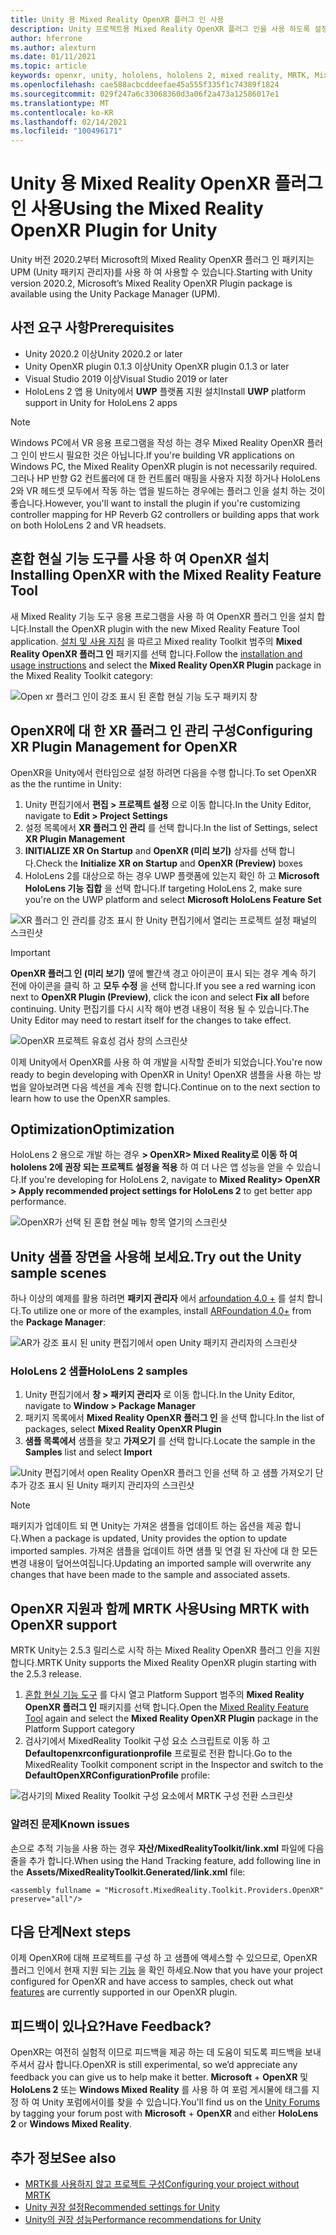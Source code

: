 ```yaml
---
title: Unity 용 Mixed Reality OpenXR 플러그 인 사용
description: Unity 프로젝트용 Mixed Reality OpenXR 플러그 인을 사용 하도록 설정 하는 방법에 대해 알아봅니다.
author: hferrone
ms.author: alexturn
ms.date: 01/11/2021
ms.topic: article
keywords: openxr, unity, hololens, hololens 2, mixed reality, MRTK, Mixed Reality Toolkit, 보강 현실, 가상 현실, 혼합 현실 헤드셋, 학습, 자습서, 시작
ms.openlocfilehash: cae588acbcddeefae45a555f335f1c74389f1824
ms.sourcegitcommit: 029f247a6c33068360d3a06f2a473a12586017e1
ms.translationtype: MT
ms.contentlocale: ko-KR
ms.lasthandoff: 02/14/2021
ms.locfileid: "100496171"
---
```

# <a name="using-the-mixed-reality-openxr-plugin-for-unity"></a><span data-ttu-id="619c5-104">Unity 용 Mixed Reality OpenXR 플러그 인 사용</span><span class="sxs-lookup"><span data-stu-id="619c5-104">Using the Mixed Reality OpenXR Plugin for Unity</span></span>

<span data-ttu-id="619c5-105">Unity 버전 2020.2부터 Microsoft의 Mixed Reality OpenXR 플러그 인 패키지는 UPM (Unity 패키지 관리자)를 사용 하 여 사용할 수 있습니다.</span><span class="sxs-lookup"><span data-stu-id="619c5-105">Starting with Unity version 2020.2, Microsoft’s Mixed Reality OpenXR Plugin package is available using the Unity Package Manager (UPM).</span></span>

## <a name="prerequisites"></a><span data-ttu-id="619c5-106">사전 요구 사항</span><span class="sxs-lookup"><span data-stu-id="619c5-106">Prerequisites</span></span>

* <span data-ttu-id="619c5-107">Unity 2020.2 이상</span><span class="sxs-lookup"><span data-stu-id="619c5-107">Unity 2020.2 or later</span></span>
* <span data-ttu-id="619c5-108">Unity OpenXR plugin 0.1.3 이상</span><span class="sxs-lookup"><span data-stu-id="619c5-108">Unity OpenXR plugin 0.1.3 or later</span></span>
* <span data-ttu-id="619c5-109">Visual Studio 2019 이상</span><span class="sxs-lookup"><span data-stu-id="619c5-109">Visual Studio 2019 or later</span></span>
* <span data-ttu-id="619c5-110">HoloLens 2 앱 용 Unity에서 **UWP** 플랫폼 지원 설치</span><span class="sxs-lookup"><span data-stu-id="619c5-110">Install **UWP** platform support in Unity for HoloLens 2 apps</span></span>

> [!NOTE]
> <span data-ttu-id="619c5-111">Windows PC에서 VR 응용 프로그램을 작성 하는 경우 Mixed Reality OpenXR 플러그 인이 반드시 필요한 것은 아닙니다.</span><span class="sxs-lookup"><span data-stu-id="619c5-111">If you're building VR applications on Windows PC, the Mixed Reality OpenXR plugin is not necessarily required.</span></span> <span data-ttu-id="619c5-112">그러나 HP 반향 G2 컨트롤러에 대 한 컨트롤러 매핑을 사용자 지정 하거나 HoloLens 2와 VR 헤드셋 모두에서 작동 하는 앱을 빌드하는 경우에는 플러그 인을 설치 하는 것이 좋습니다.</span><span class="sxs-lookup"><span data-stu-id="619c5-112">However, you'll want to install the plugin if you're customizing controller mapping for HP Reverb G2 controllers or building apps that work on both HoloLens 2 and VR headsets.</span></span>

## <a name="installing-openxr-with-the-mixed-reality-feature-tool"></a><span data-ttu-id="619c5-113">혼합 현실 기능 도구를 사용 하 여 OpenXR 설치</span><span class="sxs-lookup"><span data-stu-id="619c5-113">Installing OpenXR with the Mixed Reality Feature Tool</span></span>

<span data-ttu-id="619c5-114">새 Mixed Reality 기능 도구 응용 프로그램을 사용 하 여 OpenXR 플러그 인을 설치 합니다.</span><span class="sxs-lookup"><span data-stu-id="619c5-114">Install the OpenXR plugin with the new Mixed Reality Feature Tool application.</span></span> <span data-ttu-id="619c5-115">[설치 및 사용 지침](welcome-to-mr-feature-tool.md) 을 따르고 Mixed reality Toolkit 범주의 **Mixed Reality OpenXR 플러그 인** 패키지를 선택 합니다.</span><span class="sxs-lookup"><span data-stu-id="619c5-115">Follow the [installation and usage instructions](welcome-to-mr-feature-tool.md) and select the **Mixed Reality OpenXR Plugin** package in the Mixed Reality Toolkit category:</span></span>

![Open xr 플러그 인이 강조 표시 된 혼합 현실 기능 도구 패키지 창](images/feature-tool-openxr.png)

## <a name="configuring-xr-plugin-management-for-openxr"></a><span data-ttu-id="619c5-117">OpenXR에 대 한 XR 플러그 인 관리 구성</span><span class="sxs-lookup"><span data-stu-id="619c5-117">Configuring XR Plugin Management for OpenXR</span></span>

<span data-ttu-id="619c5-118">OpenXR을 Unity에서 런타임으로 설정 하려면 다음을 수행 합니다.</span><span class="sxs-lookup"><span data-stu-id="619c5-118">To set OpenXR as the the runtime in Unity:</span></span>

1. <span data-ttu-id="619c5-119">Unity 편집기에서 **편집 > 프로젝트 설정** 으로 이동 합니다.</span><span class="sxs-lookup"><span data-stu-id="619c5-119">In the Unity Editor, navigate to **Edit > Project Settings**</span></span>
2. <span data-ttu-id="619c5-120">설정 목록에서 **XR 플러그 인 관리** 를 선택 합니다.</span><span class="sxs-lookup"><span data-stu-id="619c5-120">In the list of Settings, select **XR Plugin Management**</span></span>
3. <span data-ttu-id="619c5-121">**INITIALIZE XR On Startup** and **OpenXR (미리 보기)** 상자를 선택 합니다.</span><span class="sxs-lookup"><span data-stu-id="619c5-121">Check the **Initialize XR on Startup** and **OpenXR (Preview)** boxes</span></span>
4. <span data-ttu-id="619c5-122">HoloLens 2를 대상으로 하는 경우 UWP 플랫폼에 있는지 확인 하 고 **Microsoft HoloLens 기능 집합** 을 선택 합니다.</span><span class="sxs-lookup"><span data-stu-id="619c5-122">If targeting HoloLens 2, make sure you're on the UWP platform and select **Microsoft HoloLens Feature Set**</span></span>

![XR 플러그 인 관리를 강조 표시 한 Unity 편집기에서 열리는 프로젝트 설정 패널의 스크린샷](images/openxr-img-05.png)

> [!IMPORTANT]
> <span data-ttu-id="619c5-124">**OpenXR 플러그 인 (미리 보기)** 옆에 빨간색 경고 아이콘이 표시 되는 경우 계속 하기 전에 아이콘을 클릭 하 고 **모두 수정** 을 선택 합니다.</span><span class="sxs-lookup"><span data-stu-id="619c5-124">If you see a red warning icon next to **OpenXR Plugin (Preview)**, click the icon and select **Fix all** before continuing.</span></span> <span data-ttu-id="619c5-125">Unity 편집기를 다시 시작 해야 변경 내용이 적용 될 수 있습니다.</span><span class="sxs-lookup"><span data-stu-id="619c5-125">The Unity Editor may need to restart itself for the changes to take effect.</span></span>

![OpenXR 프로젝트 유효성 검사 창의 스크린샷](images/openxr-img-06.png)

<span data-ttu-id="619c5-127">이제 Unity에서 OpenXR를 사용 하 여 개발을 시작할 준비가 되었습니다.</span><span class="sxs-lookup"><span data-stu-id="619c5-127">You're now ready to begin developing with OpenXR in Unity!</span></span>  <span data-ttu-id="619c5-128">OpenXR 샘플을 사용 하는 방법을 알아보려면 다음 섹션을 계속 진행 합니다.</span><span class="sxs-lookup"><span data-stu-id="619c5-128">Continue on to the next section to learn how to use the OpenXR samples.</span></span>

## <a name="optimization"></a><span data-ttu-id="619c5-129">Optimization</span><span class="sxs-lookup"><span data-stu-id="619c5-129">Optimization</span></span>

<span data-ttu-id="619c5-130">HoloLens 2 용으로 개발 하는 경우 **> OpenXR> Mixed Reality로 이동 하 여 hololens 2에 권장 되는 프로젝트 설정을 적용** 하 여 더 나은 앱 성능을 얻을 수 있습니다.</span><span class="sxs-lookup"><span data-stu-id="619c5-130">If you're developing for HoloLens 2, navigate to **Mixed Reality> OpenXR > Apply recommended project settings for HoloLens 2** to get better app performance.</span></span>

![OpenXR가 선택 된 혼합 현실 메뉴 항목 열기의 스크린샷](images/openxr-img-08.png)

## <a name="try-out-the-unity-sample-scenes"></a><span data-ttu-id="619c5-132">Unity 샘플 장면을 사용해 보세요.</span><span class="sxs-lookup"><span data-stu-id="619c5-132">Try out the Unity sample scenes</span></span>

<span data-ttu-id="619c5-133">하나 이상의 예제를 활용 하려면 **패키지 관리자** 에서 [arfoundation 4.0 +](https://docs.unity3d.com/Packages/com.unity.xr.arfoundation@4.1/manual/index.html#installing-ar-foundation) 를 설치 합니다.</span><span class="sxs-lookup"><span data-stu-id="619c5-133">To utilize one or more of the examples, install [ARFoundation 4.0+](https://docs.unity3d.com/Packages/com.unity.xr.arfoundation@4.1/manual/index.html#installing-ar-foundation) from the **Package Manager**:</span></span>

![AR가 강조 표시 된 unity 편집기에서 open Unity 패키지 관리자의 스크린샷](images/openxr-img-09.png)

### <a name="hololens-2-samples"></a><span data-ttu-id="619c5-135">HoloLens 2 샘플</span><span class="sxs-lookup"><span data-stu-id="619c5-135">HoloLens 2 samples</span></span>

1. <span data-ttu-id="619c5-136">Unity 편집기에서 **창 > 패키지 관리자** 로 이동 합니다.</span><span class="sxs-lookup"><span data-stu-id="619c5-136">In the Unity Editor, navigate to **Window > Package Manager**</span></span>
2. <span data-ttu-id="619c5-137">패키지 목록에서 **Mixed Reality OpenXR 플러그 인** 을 선택 합니다.</span><span class="sxs-lookup"><span data-stu-id="619c5-137">In the list of packages, select **Mixed Reality OpenXR Plugin**</span></span>
3. <span data-ttu-id="619c5-138">**샘플 목록에서** 샘플을 찾고 **가져오기** 를 선택 합니다.</span><span class="sxs-lookup"><span data-stu-id="619c5-138">Locate the sample in the **Samples** list and select **Import**</span></span>

![Unity 편집기에서 open Reality OpenXR 플러그 인을 선택 하 고 샘플 가져오기 단추가 강조 표시 된 Unity 패키지 관리자의 스크린샷](images/openxr-img-03.png)

<!-- ### For all other OpenXR samples

1. In the Unity Editor, navigate to **Window > Package Manager**
2. In the list of packages, select **OpenXR Plugin**
3. Locate the sample in the **Samples** list and select **Import**

![Screenshot of Unity Package Manager open in Unity editor with OpenXR Plugin selected and samples import button highlighted](images/openxr-img-10.png) -->

> [!NOTE]
> <span data-ttu-id="619c5-140">패키지가 업데이트 되 면 Unity는 가져온 샘플을 업데이트 하는 옵션을 제공 합니다.</span><span class="sxs-lookup"><span data-stu-id="619c5-140">When a package is updated, Unity provides the option to update imported samples.</span></span>  <span data-ttu-id="619c5-141">가져온 샘플을 업데이트 하면 샘플 및 연결 된 자산에 대 한 모든 변경 내용이 덮어쓰여집니다.</span><span class="sxs-lookup"><span data-stu-id="619c5-141">Updating an imported sample will overwrite any changes that have been made to the sample and associated assets.</span></span>

## <a name="using-mrtk-with-openxr-support"></a><span data-ttu-id="619c5-142">OpenXR 지원과 함께 MRTK 사용</span><span class="sxs-lookup"><span data-stu-id="619c5-142">Using MRTK with OpenXR support</span></span>

<span data-ttu-id="619c5-143">MRTK Unity는 2.5.3 릴리스로 시작 하는 Mixed Reality OpenXR 플러그 인을 지원 합니다.</span><span class="sxs-lookup"><span data-stu-id="619c5-143">MRTK Unity supports the Mixed Reality OpenXR plugin starting with the 2.5.3 release.</span></span>  

1. <span data-ttu-id="619c5-144">[혼합 현실 기능 도구](welcome-to-mr-feature-tool.md) 를 다시 열고 Platform Support 범주의 **Mixed Reality OpenXR 플러그 인** 패키지를 선택 합니다.</span><span class="sxs-lookup"><span data-stu-id="619c5-144">Open the [Mixed Reality Feature Tool](welcome-to-mr-feature-tool.md) again and select the **Mixed Reality OpenXR Plugin** package in the Platform Support category</span></span>
2. <span data-ttu-id="619c5-145">검사기에서 MixedReality Toolkit 구성 요소 스크립트로 이동 하 고 **Defaultopenxrconfigurationprofile** 프로필로 전환 합니다.</span><span class="sxs-lookup"><span data-stu-id="619c5-145">Go to the MixedReality Toolkit component script in the Inspector and switch to the **DefaultOpenXRConfigurationProfile** profile:</span></span>

![검사기의 Mixed Reality Toolkit 구성 요소에서 MRTK 구성 전환 스크린샷](images/openxr-img-11.png)

### <a name="known-issues"></a><span data-ttu-id="619c5-147">알려진 문제</span><span class="sxs-lookup"><span data-stu-id="619c5-147">Known issues</span></span> 

<span data-ttu-id="619c5-148">손으로 추적 기능을 사용 하는 경우 **자산/MixedRealityToolkit/link.xml** 파일에 다음 줄을 추가 합니다.</span><span class="sxs-lookup"><span data-stu-id="619c5-148">When using the Hand Tracking feature, add following line in the **Assets/MixedRealityToolkit.Generated/link.xml** file:</span></span>

```
<assembly fullname = "Microsoft.MixedReality.Toolkit.Providers.OpenXR" preserve="all"/>
```

## <a name="next-steps"></a><span data-ttu-id="619c5-149">다음 단계</span><span class="sxs-lookup"><span data-stu-id="619c5-149">Next steps</span></span>

<span data-ttu-id="619c5-150">이제 OpenXR에 대해 프로젝트를 구성 하 고 샘플에 액세스할 수 있으므로, OpenXR 플러그 인에서 현재 지원 되는 [기능](openxr-supported-features.md) 을 확인 하세요.</span><span class="sxs-lookup"><span data-stu-id="619c5-150">Now that you have your project configured for OpenXR and have access to samples, check out what [features](openxr-supported-features.md) are currently supported in our OpenXR plugin.</span></span>

## <a name="have-feedback"></a><span data-ttu-id="619c5-151">피드백이 있나요?</span><span class="sxs-lookup"><span data-stu-id="619c5-151">Have Feedback?</span></span>

<span data-ttu-id="619c5-152">OpenXR는 여전히 실험적 이므로 피드백을 제공 하는 데 도움이 되도록 피드백을 보내 주셔서 감사 합니다.</span><span class="sxs-lookup"><span data-stu-id="619c5-152">OpenXR is still experimental, so we’d appreciate any feedback you can give us to help make it better.</span></span> <span data-ttu-id="619c5-153">[](https://aka.ms/unityforums) **Microsoft**  +  **OpenXR** 및 **HoloLens 2** 또는 **Windows Mixed Reality** 를 사용 하 여 포럼 게시물에 태그를 지정 하 여 Unity 포럼에서이를 찾을 수 있습니다.</span><span class="sxs-lookup"><span data-stu-id="619c5-153">You'll find us on the [Unity Forums](https://aka.ms/unityforums) by tagging your forum post with **Microsoft** + **OpenXR** and either **HoloLens 2** or **Windows Mixed Reality**.</span></span>

## <a name="see-also"></a><span data-ttu-id="619c5-154">추가 정보</span><span class="sxs-lookup"><span data-stu-id="619c5-154">See also</span></span>

* [<span data-ttu-id="619c5-155">MRTK를 사용하지 않고 프로젝트 구성</span><span class="sxs-lookup"><span data-stu-id="619c5-155">Configuring your project without MRTK</span></span>](configure-unity-project.md)
* [<span data-ttu-id="619c5-156">Unity 권장 설정</span><span class="sxs-lookup"><span data-stu-id="619c5-156">Recommended settings for Unity</span></span>](recommended-settings-for-unity.md)
* [<span data-ttu-id="619c5-157">Unity의 권장 성능</span><span class="sxs-lookup"><span data-stu-id="619c5-157">Performance recommendations for Unity</span></span>](performance-recommendations-for-unity.md#how-to-profile-with-unity)
